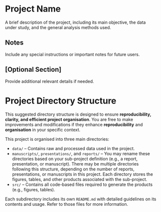 # Project Name

A brief description of the project, including its main objective, the data under study, and the general analysis methods used.  

## Notes

Include any special instructions or important notes for future users.  

## [Optional Section]

Provide additional relevant details if needed.  

# Project Directory Structure

This suggested directory structure is designed to ensure **reproducibility, clarity, and efficient project organisation**. You are free to make improvements and modifications if they enhance **reproducibility** and **organisation** in your specific context.  

This project is organised into three main directories:  

- `data/` – Contains raw and processed data used in the project.  
- `manuscripts/`, `presentations/`, and `reports/` – You may rename these directories based on your sub-project definition (e.g., a report, presentation, or manuscript). There may be multiple directories following this structure, depending on the number of reports, presentations, or manuscripts in this project. Each directory stores the figures, tables, and other products associated with the sub-project.  
- `src/` – Contains all code-based files required to generate the products (e.g., figures, tables).  

Each subdirectory includes its own `README.md` with detailed guidelines on its contents and usage. Refer to those files for more information.  
